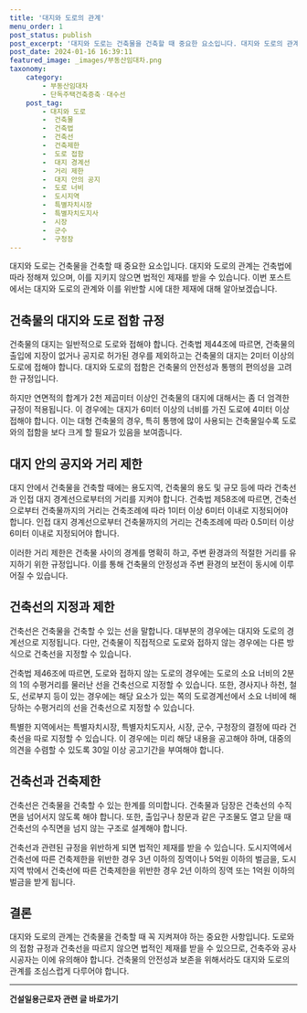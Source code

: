 ```yaml
---
title: '대지와 도로의 관계'
menu_order: 1
post_status: publish
post_excerpt: '대지와 도로는 건축물을 건축할 때 중요한 요소입니다. 대지와 도로의 관계는 건축법에 따라 정해져 있으며, 이를 지키지 않으면 법적인 제재를 받을 수 있습니다. 이번 포스트에서는 대지와 도로의 관계와 이를 위반할 시에 대한 제재에 대해 알아보겠습니다.'
post_date: 2024-01-16 16:39:11
featured_image: _images/부동산임대차.png
taxonomy:
    category:
        - 부동산임대차
        - 단독주택건축증축ㆍ대수선
    post_tag:
        - 대지와 도로
        -  건축물
        -  건축법
        -  건축선
        -  건축제한
        -  도로 접함
        -  대지 경계선
        -  거리 제한
        -  대지 안의 공지
        -  도로 너비
        -  도시지역
        -  특별자치시장
        -  특별자치도지사
        -  시장
        -  군수
        -  구청장
---
```



대지와 도로는 건축물을 건축할 때 중요한 요소입니다. 대지와 도로의 관계는 건축법에 따라 정해져 있으며, 이를 지키지 않으면 법적인 제재를 받을 수 있습니다. 이번 포스트에서는 대지와 도로의 관계와 이를 위반할 시에 대한 제재에 대해 알아보겠습니다.

## 건축물의 대지와 도로 접함 규정

건축물의 대지는 일반적으로 도로와 접해야 합니다. 건축법 제44조에 따르면, 건축물의 출입에 지장이 없거나 공지로 허가된 경우를 제외하고는 건축물의 대지는 2미터 이상의 도로에 접해야 합니다. 대지와 도로의 접함은 건축물의 안전성과 통행의 편의성을 고려한 규정입니다.

하지만 연면적의 합계가 2천 제곱미터 이상인 건축물의 대지에 대해서는 좀 더 엄격한 규정이 적용됩니다. 이 경우에는 대지가 6미터 이상의 너비를 가진 도로에 4미터 이상 접해야 합니다. 이는 대형 건축물의 경우, 특히 통행에 많이 사용되는 건축물일수록 도로와의 접함을 보다 크게 할 필요가 있음을 보여줍니다.

## 대지 안의 공지와 거리 제한

대지 안에서 건축물을 건축할 때에는 용도지역, 건축물의 용도 및 규모 등에 따라 건축선과 인접 대지 경계선으로부터의 거리를 지켜야 합니다. 건축법 제58조에 따르면, 건축선으로부터 건축물까지의 거리는 건축조례에 따라 1미터 이상 6미터 이내로 지정되어야 합니다. 인접 대지 경계선으로부터 건축물까지의 거리는 건축조례에 따라 0.5미터 이상 6미터 이내로 지정되어야 합니다.

이러한 거리 제한은 건축물 사이의 경계를 명확히 하고, 주변 환경과의 적절한 거리를 유지하기 위한 규정입니다. 이를 통해 건축물의 안정성과 주변 환경의 보전이 동시에 이루어질 수 있습니다.

## 건축선의 지정과 제한

건축선은 건축물을 건축할 수 있는 선을 말합니다. 대부분의 경우에는 대지와 도로의 경계선으로 지정됩니다. 다만, 건축물이 직접적으로 도로와 접하지 않는 경우에는 다른 방식으로 건축선을 지정할 수 있습니다.

건축법 제46조에 따르면, 도로와 접하지 않는 도로의 경우에는 도로의 소요 너비의 2분의 1의 수평거리를 물러난 선을 건축선으로 지정할 수 있습니다. 또한, 경사지나 하천, 철도, 선로부지 등이 있는 경우에는 해당 요소가 있는 쪽의 도로경계선에서 소요 너비에 해당하는 수평거리의 선을 건축선으로 지정할 수 있습니다.

특별한 지역에서는 특별자치시장, 특별자치도지사, 시장, 군수, 구청장의 결정에 따라 건축선을 따로 지정할 수 있습니다. 이 경우에는 미리 해당 내용을 공고해야 하며, 대중의 의견을 수렴할 수 있도록 30일 이상 공고기간을 부여해야 합니다.

## 건축선과 건축제한

건축선은 건축물을 건축할 수 있는 한계를 의미합니다. 건축물과 담장은 건축선의 수직면을 넘어서지 않도록 해야 합니다. 또한, 출입구나 창문과 같은 구조물도 열고 닫을 때 건축선의 수직면을 넘지 않는 구조로 설계해야 합니다.

건축선과 관련된 규정을 위반하게 되면 법적인 제재를 받을 수 있습니다. 도시지역에서 건축선에 따른 건축제한을 위반한 경우 3년 이하의 징역이나 5억원 이하의 벌금을, 도시지역 밖에서 건축선에 따른 건축제한을 위반한 경우 2년 이하의 징역 또는 1억원 이하의 벌금을 받게 됩니다.

## 결론

대지와 도로의 관계는 건축물을 건축할 때 꼭 지켜져야 하는 중요한 사항입니다. 도로와의 접함 규정과 건축선을 따르지 않으면 법적인 제재를 받을 수 있으므로, 건축주와 공사시공자는 이에 유의해야 합니다. 건축물의 안전성과 보존을 위해서라도 대지와 도로의 관계를 조심스럽게 다루어야 합니다.
<!-- wp:separator -->
<hr class="wp-block-separator has-alpha-channel-opacity"/>
<!-- /wp:separator -->

<!-- wp:group {"backgroundColor":"base","layout":{"type":"constrained"}} -->
<div class="wp-block-group has-base-background-color has-background"><!-- wp:paragraph {"align":"center","fontSize":"medium"} -->
<p class="has-text-align-center has-large-font-size"><strong>건설일용근로자 관련 글 바로가기</strong></p>
<!-- /wp:paragraph -->


<!-- wp:latest-posts
{"categories":[{"id":9606,"count":19,"description":"","link":"https://uknowlaw.com/category/%ea%b1%b4%ec%84%a4%ec%9d%bc%ec%9a%a9%ea%b7%bc%eb%a1%9c%ec%9e%90/","name":"건설일용근로자","slug":"건설일용근로자","taxonomy":"category","parent":0,"meta":[],"_links":{"self":[{"href":"https://uknowlaw.com/wp-json/wp/v2/categories/9606"}],"collection":[{"href":"https://uknowlaw.com/wp-json/wp/v2/categories"}],"about":[{"href":"https://uknowlaw.com/wp-json/wp/v2/taxonomies/category"}],"wp:post_type":[{"href":"https://uknowlaw.com/wp-json/wp/v2/posts?categories=9606"}],"curies":[{"name":"wp","href":"https://api.w.org/{rel}","templated":true}]}}],"postsToShow":100,"excerptLength":28,"postLayout":"grid","columns":2,"featuredImageAlign":"left","featuredImageSizeSlug":"large","fontSize":"small"} /--></div>
<!-- /wp:group -->